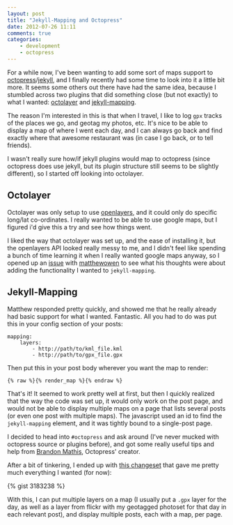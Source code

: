 ```yaml
---
layout: post
title: "Jekyll-Mapping and Octopress"
date: 2012-07-26 11:11
comments: true
categories:
    - development
    - octopress
---
```


For a while now, I've been wanting to add some sort of maps support to
[octopress](http://octopress.org/)/[jekyll](https://github.com/mojombo/jekyll),
and I finally recently had some time to look into it a little bit more.
It seems some others out there have had the same idea, because I stumbled
across two plugins that did something close (but not exactly) to what I wanted:
[octolayer](https://github.com/mguentner/octolayer) and
[jekyll-mapping](https://github.com/matthewowen/jekyll-mapping).

The reason I'm interested in this is that when I travel, I like to log `gpx`
tracks of the places we go, and geotag my photos, etc.  It's nice to be able to
display a map of where I went each day, and I can always go back and find
exactly where that awesome restaurant was (in case I go back, or to tell
friends).

I wasn't really sure how/if jekyll plugins would map to octopress (since
octopress does use jekyll, but its plugin structure still seems to be slightly
different), so I started off looking into octolayer.

## Octolayer

Octolayer was only setup to use [openlayers](http://openlayers.org/), and it
could only do specific long/lat co-ordinates.  I really wanted to be able to use
google maps, but I figured i'd give this a try and see how things went.

I liked the way that octolayer was set up, and the ease of installing it, but
the openlayers API looked really messy to me, and I didn't feel like spending a
bunch of time learning it when I really wanted google maps anyway, so I opened
up an [issue](https://github.com/matthewowen/jekyll-mapping/issues/1) with
[matthewowen](https://github.com/matthewowen/) to see what his
thoughts were about adding the functionality I wanted to `jekyll-mapping`.

## Jekyll-Mapping

Matthew responded pretty quickly, and showed me that he really already had basic
support for what I wanted.  Fantastic.  All you had to do was put this in your
config section of your posts:

```
mapping:
    layers:
        - http://path/to/kml_file.kml
        - http://path/to/gpx_file.gpx
```

Then put this in your post body wherever you want the map to render:

```
{% raw %}{% render_map %}{% endraw %}
```

That's it!  It seemed to work pretty well at first, but then I quickly realized
that the way the code was set up, it would only work on the post page, and would
not be able to display multiple maps on a page that lists several posts (or even
one post with multiple maps).  The javascript used an id to find the
`jekyll-mapping` element, and it was tightly bound to a single-post page.

I decided to head into `#octopress` and ask around (I've never mucked with
octopress source or plugins before), and got some really useful tips and help
from [Brandon Mathis](https://github.com/imathis), Octopress' creator.

After a bit of tinkering, I ended up with
[this changeset](https://github.com/throughnothing/jekyll-mapping/compare/refactor)
that gave me pretty much everything I wanted (for now):

{% gist 3183238 %}

With this, I can put multiple layers on a map (I usually put a `.gpx` layer for
the day, as well as a layer from flickr with my geotagged photoset for that day
in each relevant post), and display multiple posts, each with a map, per page.

